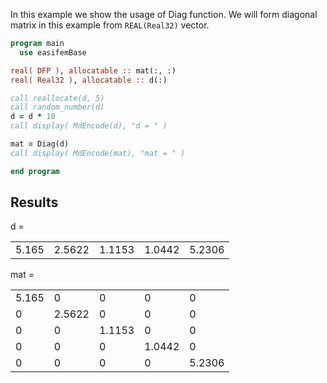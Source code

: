In this example we show the usage of Diag function. We will form diagonal matrix in this example from `REAL(Real32)` vector.

```fortran title="header"
program main
  use easifemBase
```

```fortran title="variables"
real( DFP ), allocatable :: mat(:, :)
real( Real32 ), allocatable :: d(:)
```

```fortran title="form random diagonal"
call reallocate(d, 5)
call random_number(d)
d = d * 10
call display( MdEncode(d), "d = " )
```

```fortran title="diagonal matrix"
mat = Diag(d)
call display( MdEncode(mat), "mat = " )
```

```fortran title="cleanup"
end program
```

## Results

d =

|       |        |        |        |        |
| ----- | ------ | ------ | ------ | ------ |
| 5.165 | 2.5622 | 1.1153 | 1.0442 | 5.2306 |

mat =

|       |        |        |        |        |
| ----- | ------ | ------ | ------ | ------ |
| 5.165 | 0      | 0      | 0      | 0      |
| 0     | 2.5622 | 0      | 0      | 0      |
| 0     | 0      | 1.1153 | 0      | 0      |
| 0     | 0      | 0      | 1.0442 | 0      |
| 0     | 0      | 0      | 0      | 5.2306 |
